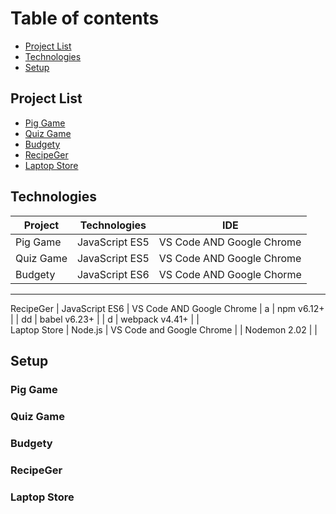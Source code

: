 # Table of contents
* [Project List](#project-list)
* [Technologies](#technologies)
* [Setup](#setup)



## Project List
* [Pig Game](#Pig-Game)
* [Quiz Game](#Quiz-Game)
* [Budgety](#Budget-App)
* [RecipeGer](#Recipe-App)
* [Laptop Store](#Laptop-Store)

## Technologies

Project       | Technologies        |    IDE               |              
------------- | -------------       | -------------        | 
Pig Game      | JavaScript ES5      | VS Code AND Google Chrome  |              
Quiz Game     | JavaScript ES5      | VS Code AND Google Chrome   |              
Budgety       | JavaScript ES6      | VS Code AND Google Chorme   |
------------------------------------------------------------------
RecipeGer     | JavaScript ES6      | VS Code AND Google Chrome   |
a             | npm v6.12+          |                      |
  dd          | babel v6.23+        |                      |
    d         | webpack v4.41+      |                      |                     
Laptop Store  | Node.js             | VS Code and Google Chrome   |
              | Nodemon 2.02        |                      |

## Setup 

### Pig Game
### Quiz Game
### Budgety
### RecipeGer
### Laptop Store
